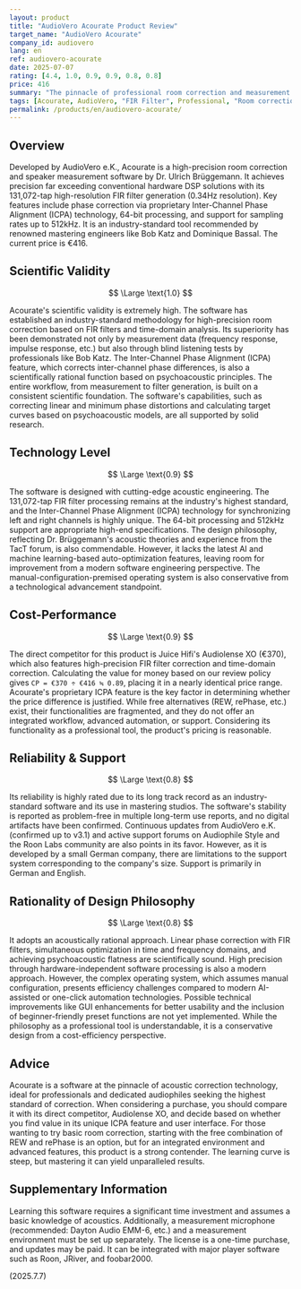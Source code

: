 ```yaml
---
layout: product
title: "AudioVero Acourate Product Review"
target_name: "AudioVero Acourate"
company_id: audiovero
lang: en
ref: audiovero-acourate
date: 2025-07-07
rating: [4.4, 1.0, 0.9, 0.9, 0.8, 0.8]
price: 416
summary: "The pinnacle of professional room correction and measurement software. Features advanced phase correction with its proprietary ICPA technology, in addition to FIR filter generation. An industry-standard tool supported by renowned engineers like Bob Katz. Offers functionality comparable to its direct competitor, Audiolense XO, at a reasonable price point."
tags: [Acourate, AudioVero, "FIR Filter", Professional, "Room correction"]
permalink: /products/en/audiovero-acourate/
---
```


## Overview

Developed by AudioVero e.K., Acourate is a high-precision room correction and speaker measurement software by Dr. Ulrich Brüggemann. It achieves precision far exceeding conventional hardware DSP solutions with its 131,072-tap high-resolution FIR filter generation (0.34Hz resolution). Key features include phase correction via proprietary Inter-Channel Phase Alignment (ICPA) technology, 64-bit processing, and support for sampling rates up to 512kHz. It is an industry-standard tool recommended by renowned mastering engineers like Bob Katz and Dominique Bassal. The current price is €416.

## Scientific Validity

$$ \Large \text{1.0} $$

Acourate's scientific validity is extremely high. The software has established an industry-standard methodology for high-precision room correction based on FIR filters and time-domain analysis. Its superiority has been demonstrated not only by measurement data (frequency response, impulse response, etc.) but also through blind listening tests by professionals like Bob Katz. The Inter-Channel Phase Alignment (ICPA) feature, which corrects inter-channel phase differences, is also a scientifically rational function based on psychoacoustic principles. The entire workflow, from measurement to filter generation, is built on a consistent scientific foundation. The software's capabilities, such as correcting linear and minimum phase distortions and calculating target curves based on psychoacoustic models, are all supported by solid research.

## Technology Level

$$ \Large \text{0.9} $$

The software is designed with cutting-edge acoustic engineering. The 131,072-tap FIR filter processing remains at the industry's highest standard, and the Inter-Channel Phase Alignment (ICPA) technology for synchronizing left and right channels is highly unique. The 64-bit processing and 512kHz support are appropriate high-end specifications. The design philosophy, reflecting Dr. Brüggemann's acoustic theories and experience from the TacT forum, is also commendable. However, it lacks the latest AI and machine learning-based auto-optimization features, leaving room for improvement from a modern software engineering perspective. The manual-configuration-premised operating system is also conservative from a technological advancement standpoint.

## Cost-Performance

$$ \Large \text{0.9} $$

The direct competitor for this product is Juice Hifi's Audiolense XO (€370), which also features high-precision FIR filter correction and time-domain correction. Calculating the value for money based on our review policy gives `CP = €370 ÷ €416 ≒ 0.89`, placing it in a nearly identical price range. Acourate's proprietary ICPA feature is the key factor in determining whether the price difference is justified. While free alternatives (REW, rePhase, etc.) exist, their functionalities are fragmented, and they do not offer an integrated workflow, advanced automation, or support. Considering its functionality as a professional tool, the product's pricing is reasonable.

## Reliability & Support

$$ \Large \text{0.8} $$

Its reliability is highly rated due to its long track record as an industry-standard software and its use in mastering studios. The software's stability is reported as problem-free in multiple long-term use reports, and no digital artifacts have been confirmed. Continuous updates from AudioVero e.K. (confirmed up to v3.1) and active support forums on Audiophile Style and the Roon Labs community are also points in its favor. However, as it is developed by a small German company, there are limitations to the support system corresponding to the company's size. Support is primarily in German and English.

## Rationality of Design Philosophy

$$ \Large \text{0.8} $$

It adopts an acoustically rational approach. Linear phase correction with FIR filters, simultaneous optimization in time and frequency domains, and achieving psychoacoustic flatness are scientifically sound. High precision through hardware-independent software processing is also a modern approach. However, the complex operating system, which assumes manual configuration, presents efficiency challenges compared to modern AI-assisted or one-click automation technologies. Possible technical improvements like GUI enhancements for better usability and the inclusion of beginner-friendly preset functions are not yet implemented. While the philosophy as a professional tool is understandable, it is a conservative design from a cost-efficiency perspective.

## Advice

Acourate is a software at the pinnacle of acoustic correction technology, ideal for professionals and dedicated audiophiles seeking the highest standard of correction. When considering a purchase, you should compare it with its direct competitor, Audiolense XO, and decide based on whether you find value in its unique ICPA feature and user interface. For those wanting to try basic room correction, starting with the free combination of REW and rePhase is an option, but for an integrated environment and advanced features, this product is a strong contender. The learning curve is steep, but mastering it can yield unparalleled results.

## Supplementary Information

Learning this software requires a significant time investment and assumes a basic knowledge of acoustics. Additionally, a measurement microphone (recommended: Dayton Audio EMM-6, etc.) and a measurement environment must be set up separately. The license is a one-time purchase, and updates may be paid. It can be integrated with major player software such as Roon, JRiver, and foobar2000.

(2025.7.7) 